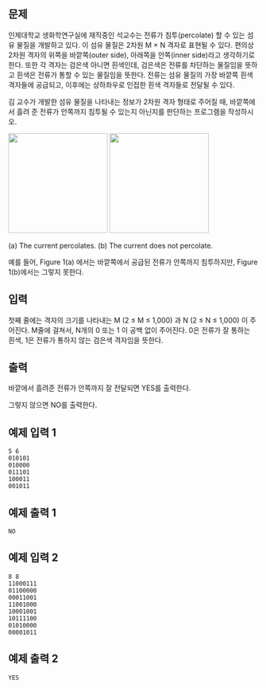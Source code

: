 ## 문제
인제대학교 생화학연구실에 재직중인 석교수는 전류가 침투(percolate) 할 수 있는 섬유 물질을 개발하고 있다. 이 섬유 물질은 2차원 M × N 격자로 표현될 수 있다. 편의상 2차원 격자의 위쪽을 바깥쪽(outer side), 아래쪽을 안쪽(inner side)라고 생각하기로 한다. 또한 각 격자는 검은색 아니면 흰색인데, 검은색은 전류를 차단하는 물질임을 뜻하고 흰색은 전류가 통할 수 있는 물질임을 뜻한다. 전류는 섬유 물질의 가장 바깥쪽 흰색 격자들에 공급되고, 이후에는 상하좌우로 인접한 흰색 격자들로 전달될 수 있다.

김 교수가 개발한 섬유 물질을 나타내는 정보가 2차원 격자 형태로 주어질 때, 바깥쪽에서 흘려 준 전류가 안쪽까지 침투될 수 있는지 아닌지를 판단하는 프로그램을 작성하시오.

<img src="https://onlinejudgeimages.s3-ap-northeast-1.amazonaws.com/problem/13565/1.png" widht="200px" height="200px">

<img src="https://onlinejudgeimages.s3-ap-northeast-1.amazonaws.com/problem/13565/2.png" widht="200px" height="200px">
	
(a) The current percolates.	(b) The current does not percolate.

예를 들어, Figure 1(a) 에서는 바깥쪽에서 공급된 전류가 안쪽까지 침투하지만, Figure 1(b)에서는 그렇지 못한다.

## 입력
첫째 줄에는 격자의 크기를 나타내는  M (2 ≤ M ≤ 1,000) 과 N (2 ≤ N ≤ 1,000) 이 주어진다. M줄에 걸쳐서, N개의 0 또는 1 이 공백 없이 주어진다. 0은 전류가 잘 통하는 흰색, 1은 전류가 통하지 않는 검은색 격자임을 뜻한다.

## 출력
바깥에서 흘려준 전류가 안쪽까지 잘 전달되면 YES를 출력한다.

그렇지 않으면 NO를 출력한다.

## 예제 입력 1 
```
5 6
010101
010000
011101
100011
001011
```
## 예제 출력 1 
```
NO
```
## 예제 입력 2 
```
8 8
11000111
01100000
00011001
11001000
10001001
10111100
01010000
00001011
```
## 예제 출력 2 
```
YES
```